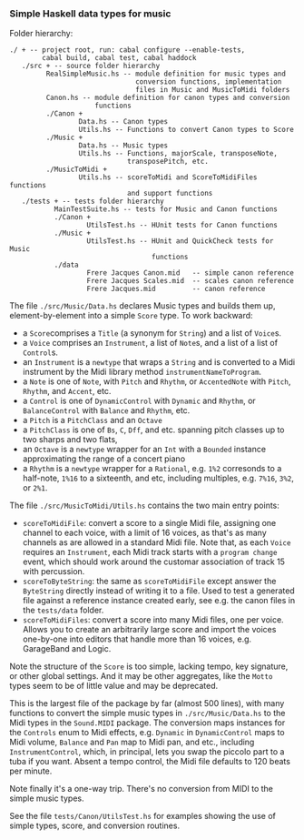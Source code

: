 
### Simple Haskell data types for music ###

Folder hierarchy:

    ./ + -- project root, run: cabal configure --enable-tests,
            cabal build, cabal test, cabal haddock
       ./src + -- source folder hierarchy 
             RealSimpleMusic.hs -- module definition for music types and
                                   conversion functions, implementation
                                   files in Music and MusicToMidi folders
             Canon.hs -- module definition for canon types and conversion
                         functions
             ./Canon +
                     Data.hs -- Canon types
                     Utils.hs -- Functions to convert Canon types to Score
             ./Music +
                     Data.hs -- Music types
                     Utils.hs -- Functions, majorScale, transposeNote, 
                                 transposePitch, etc.
             ./MusicToMidi +
                     Utils.hs -- scoreToMidi and ScoreToMidiFiles functions
                                 and support functions
       ./tests + -- tests folder hierarchy 
               MainTestSuite.hs -- tests for Music and Canon functions
               ./Canon +
			           UtilsTest.hs -- HUnit tests for Canon functions
               ./Music +
			           UtilsTest.hs -- HUnit and QuickCheck tests for Music
                                       functions
               ./data
                       Frere Jacques Canon.mid   -- simple canon reference
                       Frere Jacques Scales.mid  -- scales canon reference
                       Frere Jacques.mid         -- canon reference

The file `./src/Music/Data.hs` declares Music types and builds them
up, element-by-element into a simple `Score` type.  To work backward:

* a `Score`comprises a `Title` (a synonym for `String`) and a list of
  `Voice`s. 
* a `Voice` comprises an `Instrument`, a list of `Note`s, and a list
  of  a list of `Control`s.
* an `Instrument` is a `newtype` that wraps a `String` and is
  converted to a Midi instrument by the Midi library method
  `instrumentNameToProgram`.
* a `Note` is one of `Note`, with `Pitch` and `Rhythm`, or
  `AccentedNote` with `Pitch`, `Rhythm`, and `Accent`, etc.
* a `Control` is one of `DynamicControl` with `Dynamic` and `Rhythm`,
  or `BalanceControl` with `Balance` and `Rhythm`, etc.
* a `Pitch` is a `PitchClass` and an `Octave`
* a `PitchClass` is one of `Bs`, `C`, `Dff`, and etc. spanning pitch
  classes up to two sharps and two flats,
* an `Octave` is a `newtype` wrapper for an `Int` with a `Bounded`
  instance approximating the range of a concert piano
* a `Rhythm` is a `newtype` wrapper for a `Rational`, e.g. `1%2`
  corresonds to a half-note, `1%16` to a sixteenth, and etc, including
  multiples, e.g. `7%16`, `3%2`, or `2%1`.

The file `./src/MusicToMidi/Utils.hs` contains the two main entry
points:

* `scoreToMidiFile`: convert a score to a single Midi file, assigning
  one channel to each voice, with a limit of 16 voices, as that's as
  many channels as are allowed in a standard Midi file.  Note that, as
  each `Voice` requires an `Instrument`, each Midi track starts with a
  `program change` event, which should work around the customar
  association of track 15 with percussion.
* `scoreToByteString`: the same as `scoreToMidiFile` except answer the
  `ByteString` directly instead of writing it to a file.  Used to test
  a generated file against a reference instance created early, see
  e.g. the canon files in the `tests/data` folder.
* `scoreToMidiFiles`: convert a score into many Midi files, one per
  voice.  Allows you to create an arbitrarily large score and import
  the voices one-by-one into editors that handle more than 16 voices,
  e.g. GarageBand and Logic.  

Note the structure of the `Score` is too simple, lacking tempo, key
signature, or other global settings.  And it may be other aggregates,
like the `Motto` types seem to be of little value and may be
deprecated. 

This is the largest file of the package by far (almost 500 lines),
with many functions to convert the simple music types in
`./src/Music/Data.hs` to the Midi types in the `Sound.MIDI` package.
The conversion maps instances for the `Controls` enum to Midi effects,
e.g. `Dynamic` in `DynamicControl` maps to Midi volume, `Balance` and
`Pan` map to Midi pan, and etc., including `InstrumentControl`, which,
in principal, lets you swap the piccolo part to a tuba if you want.
Absent a tempo control, the Midi file defaults to 120 beats per
minute.  

Note finally it's a one-way trip.  There's no conversion from MIDI to the
simple music types.  

See the file `tests/Canon/UtilsTest.hs` for examples showing the use
of simple types, score, and conversion routines.
